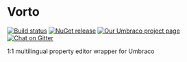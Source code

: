 Vorto
=====

[![Build status](https://img.shields.io/appveyor/ci/mattbrailsford/umbraco-vorto.svg)](https://ci.appveyor.com/project/mattbrailsford/umbraco-vorto)
[![NuGet release](https://img.shields.io/nuget/v/Our.Umbraco.Vorto.svg)](https://www.nuget.org/packages/Our.Umbraco.Vorto)
[![Our Umbraco project page](https://img.shields.io/badge/our-umbraco-orange.svg)](https://our.umbraco.org/projects/backoffice-extensions/vorto)
[![Chat on Gitter](https://img.shields.io/badge/gitter-join_chat-green.svg)](https://gitter.im/mattbrailsford/umbraco-vorto)

1:1 multilingual property editor wrapper for Umbraco
